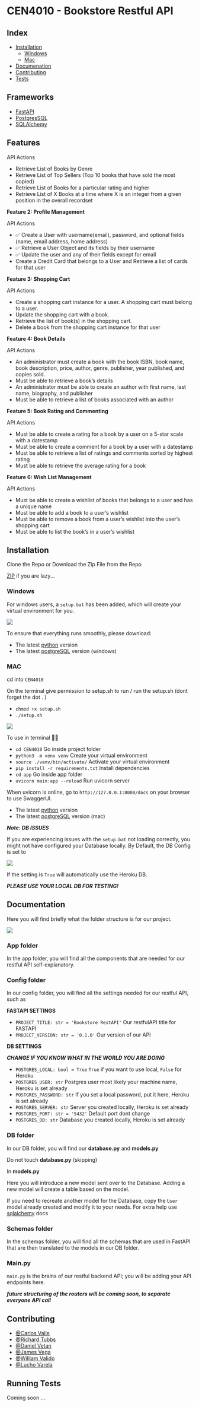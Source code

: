 # CEN4010 - Bookstore Restful API

## Index

- [Installation](https://github.com/willysyztem/CEN4010/tree/profile-management#installation)
  - [Windows](https://github.com/willysyztem/CEN4010/tree/profile-management#windows)
  - [Mac](https://github.com/willysyztem/CEN4010/tree/profile-management#mac)
- [Documenation](https://github.com/willysyztem/CEN4010/tree/profile-management#documentation)
- [Contributing](https://github.com/willysyztem/CEN4010/tree/profile-management#contributing)
- [Tests](https://github.com/willysyztem/CEN4010/tree/profile-management#running-tests)

## Frameworks

- [FastAPI](https://fastapi.tiangolo.com/)
- [PostgresSQL](https://www.postgresql.org/)
- [SQLAlchemy](https://www.sqlalchemy.org/)

## Features

API Actions

- Retrieve List of Books by Genre
- Retrieve List of Top Sellers (Top 10 books that have sold the most copied)
- Retrieve List of Books for a particular rating and higher
- Retrieve List of X Books at a time where X is an integer from a given position in the overall recordset

**Feature 2: Profile Management**

API Actions

- ✅ Create a User with username(email), password, and optional fields (name, email address, home address)
- ✅ Retrieve a User Object and its fields by their username
- ✅ Update the user and any of their fields except for email
- Create a Credit Card that belongs to a User and Retrieve a list of cards for that user

**Feature 3: Shopping Cart**

API Actions

- Create a shopping cart instance for a user. A shopping cart must belong to a user.
- Update the shopping cart with a book.
- Retrieve the list of book(s) in the shopping cart.
- Delete a book from the shopping cart instance for that user

**Feature 4: Book Details**

API Actions

- An administrator must create a book with the book ISBN, book name, book description, price, author, genre, publisher, year published, and copies sold.
- Must be able to retrieve a book’s details
- An administrator must be able to create an author with first name, last name, biography, and publisher
- Must be able to retrieve a list of books associated with an author

**Feature 5: Book Rating and Commenting**

API Actions

- Must be able to create a rating for a book by a user on a 5-star scale with a datestamp
- Must be able to create a comment for a book by a user with a datestamp
- Must be able to retrieve a list of ratings and comments sorted by highest rating
- Must be able to retrieve the average rating for a book

**Feature 6: Wish List Management**

API Actions

- Must be able to create a wishlist of books that belongs to a user and has a unique name
- Must be able to add a book to a user’s wishlist
- Must be able to remove a book from a user’s wishlist into the user’s shopping cart
- Must be able to list the book’s in a user’s wishlist

## Installation

Clone the Repo or Download the Zip File from the Repo

[ZIP](https://github.com/willysyztem/CEN4010/archive/refs/heads/main.zip) if you are lazy...

### Windows

For windows users, a `setup.bat` has been added, which will create your virtual environment for you.

![](https://i.ibb.co/zHDRw8S/setup-gif.gif)

To ensure that everything runs smoothly, please download:

- The latest [python](https://www.python.org/downloads/release/python-3102/) version
- The latest [postgreSQL](https://www.postgresql.org/download/windows/) version (windows)

### MAC

cd into `CEN4010`

On the terminal give permission to setup.sh to run / run the setup.sh (dont forget the dot . )

- `chmod +x setup.sh`
- `./setup.sh`

![](https://i.ibb.co/WPrRNkV/setup-mac-gif.gif)

To use in terminal 👨‍💻

- `cd CEN4010` Go inside project folder
- `python3 -m venv venv` Create your virtual environment
- `source ./venv/bin/activate/` Activate your virtual environment
- `pip install -r requirements.txt` Install dependencies
- `cd app` Go inside app folder
- `uvicorn main:app --reload` Run uvicorn server

When uvicorn is online, go to `http://127.0.0.1:8000/docs` on your browser to use SwaggerUI.

- The latest [python](https://www.python.org/downloads/release/python-3102/) version
- The latest [postgreSQL](https://www.postgresql.org/download/macosx/) version (mac)

**_Note: DB ISSUES_**

If you are experiencing issues with the `setup.bat` not loading correctly, you might not have configured your Database locally.
By Default, the DB Config is set to

![](https://i.ibb.co/qRWQDW6/code1.png)

If the setting is `True` will automatically use the Heroku DB.

**_PLEASE USE YOUR LOCAL DB FOR TESTING!_**

## Documentation

Here you will find briefly what the folder structure is for our project.

![](https://i.ibb.co/5F7Z1Ck/Screen-Shot-2022-02-16-at-2-08-05-PM.png)

### App folder

In the app folder, you will find all the components that are needed for our restful API
self-explanatory.

### Config folder

In our config folder, you will find all the settings needed for our restful API, such as

**FASTAPI SETTINGS**

- `PROJECT_TITLE: str = 'Bookstore RestAPI'` Our restfulAPI title for FASTAPI
- `PROJECT_VERSION: str = '0.1.0'` Our version of our API

**DB SETTINGS**

**_CHANGE IF YOU KNOW WHAT IN THE WORLD YOU ARE DOING_**

- `POSTGRES_LOCAL: bool = True` `True` if you want to use local, `False` for Heroku
- `POSTGRES_USER: str` Postgres user most likely your machine name, Heroku is set already
- `POSTGRES_PASSWORD: str` If you set a local password, put it here, Heroku is set already
- `POSTGRES_SERVER: str` Server you created locally, Heroku is set already
- `POSTGRES_PORT: str = '5432'` Default port dont change
- `POSTGRES_DB: str` Database you created locally, Heroku is set already

### DB folder

In our DB folder, you will find our **database.py** and **models.py**

Do not touch **database.py** (skipping)

In **models.py**

Here you will introduce a new model sent over to the Database. Adding a new model will create a table based on the model.

If you need to recreate another model for the Database, copy the `User` model already created and
modify it to your needs. For extra help use [sqlalchemy](https://docs.sqlalchemy.org/en/14/orm/tutorial.html#create-a-schema) docs

### Schemas folder

In the schemas folder, you will find all the schemas that are used in FastAPI that are then
translated to the models in our DB folder.

### Main.py

`main.py` is the brains of our restful backend API; you will be adding your API endpoints here.

**_future structuring of the routers will be coming soon, to separate everyone API call_**

## Contributing

- [@Carlos Valle](https://github.com/cvall91)
- [@Richard Tubbs](https://github.com/Kedrik84)
- [@Daniel Vetan](https://github.com/danielvetan)
- [@James Vega](https://github.com/Jamesondawg)
- [@William Valido](https://www.github.com/willysyztem)
- [@Lucho Varela](https://github.com/LucianoVarela)

## Running Tests

Coming soon ...
